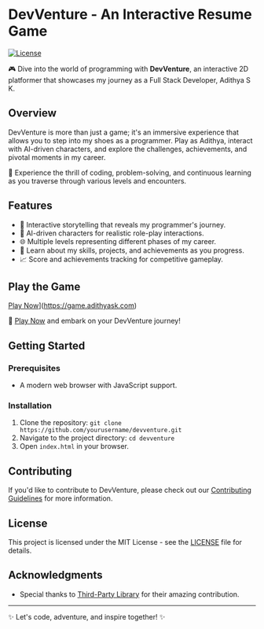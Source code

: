 # DevVenture - An Interactive Resume Game

[![License](https://img.shields.io/badge/license-MIT-blue.svg)](LICENSE)

🎮 Dive into the world of programming with **DevVenture**, an interactive 2D platformer that showcases my journey as a Full Stack Developer, Adithya S K.

## Overview

DevVenture is more than just a game; it's an immersive experience that allows you to step into my shoes as a programmer. Play as Adithya, interact with AI-driven characters, and explore the challenges, achievements, and pivotal moments in my career.

🚀 Experience the thrill of coding, problem-solving, and continuous learning as you traverse through various levels and encounters.

## Features

- 🌟 Interactive storytelling that reveals my programmer's journey.
- 🤖 AI-driven characters for realistic role-play interactions.
- 🌐 Multiple levels representing different phases of my career.
- 💼 Learn about my skills, projects, and achievements as you progress.
- 📈 Score and achievements tracking for competitive gameplay.

## Play the Game

[Play Now](link-to-game)](https://game.adithyask.com)

🔗 [Play Now](https://game.adithyask.com) and embark on your DevVenture journey!

## Getting Started

### Prerequisites

- A modern web browser with JavaScript support.

### Installation

1. Clone the repository: `git clone https://github.com/yourusername/devventure.git`
2. Navigate to the project directory: `cd devventure`
3. Open `index.html` in your browser.

## Contributing

If you'd like to contribute to DevVenture, please check out our [Contributing Guidelines](CONTRIBUTING.md) for more information.

## License

This project is licensed under the MIT License - see the [LICENSE](LICENSE) file for details.

## Acknowledgments

- Special thanks to [Third-Party Library](link-to-library) for their amazing contribution.

---

✨ Let's code, adventure, and inspire together! ✨
